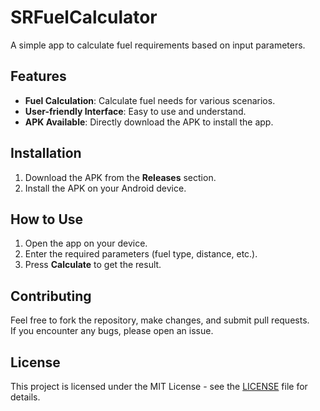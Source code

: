 # SRFuelCalculator

A simple app to calculate fuel requirements based on input parameters.

## Features

- **Fuel Calculation**: Calculate fuel needs for various scenarios.
- **User-friendly Interface**: Easy to use and understand.
- **APK Available**: Directly download the APK to install the app.

## Installation

1. Download the APK from the **Releases** section.
2. Install the APK on your Android device.

## How to Use

1. Open the app on your device.
2. Enter the required parameters (fuel type, distance, etc.).
3. Press **Calculate** to get the result.

## Contributing

Feel free to fork the repository, make changes, and submit pull requests.  
If you encounter any bugs, please open an issue.

## License

This project is licensed under the MIT License - see the [LICENSE](LICENSE) file for details.
